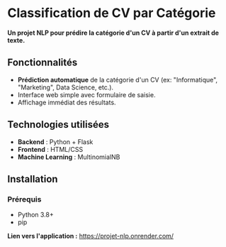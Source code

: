 # Classification de CV par Catégorie

**Un projet NLP pour prédire la catégorie d'un CV à partir d'un extrait de texte.**

## Fonctionnalités
- **Prédiction automatique** de la catégorie d'un CV (ex: "Informatique", "Marketing", Data Science, etc.).
- Interface web simple avec formulaire de saisie.
- Affichage immédiat des résultats.

## Technologies utilisées
- **Backend** : Python + Flask
- **Frontend** : HTML/CSS
- **Machine Learning** : MultinomialNB

## Installation
### Prérequis
- Python 3.8+
- pip

**Lien vers l'application :**  https://projet-nlp.onrender.com/ 
